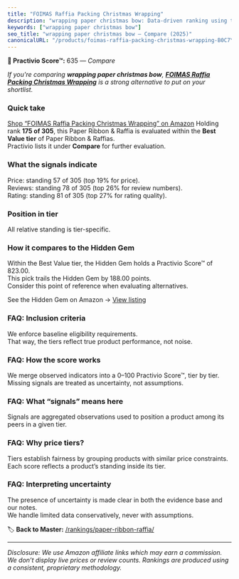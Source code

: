 ```yaml
---
title: "FOIMAS Raffia Packing Christmas Wrapping"
description: "wrapping paper christmas bow: Data-driven ranking using the Practivio Score™. Positioned by quality, value, demand, findability, momentum."
keywords: ["wrapping paper christmas bow"]
seo_title: "wrapping paper christmas bow — Compare (2025)"
canonicalURL: "/products/foimas-raffia-packing-christmas-wrapping-B0C7YXT5V8/"
---
```


**🛒 Practivio Score™:** 635 — _Compare_


*If you're comparing **wrapping paper christmas bow**, **[FOIMAS Raffia Packing Christmas Wrapping](https://www.amazon.com/dp/B0C7YXT5V8?tag=practivio-20)** is a strong alternative to put on your shortlist.*
### Quick take
[Shop “FOIMAS Raffia Packing Christmas Wrapping” on Amazon](https://www.amazon.com/dp/B0C7YXT5V8?tag=practivio-20)
Holding rank **175 of 305**, this Paper Ribbon & Raffia is evaluated within the **Best Value tier** of Paper Ribbon & Raffias.  
Practivio lists it under **Compare** for further evaluation.

### What the signals indicate
Price: standing 57 of 305 (top 19% for price).  
Reviews: standing 78 of 305 (top 26% for review numbers).  
Rating: standing 81 of 305 (top 27% for rating quality).  

### Position in tier
All relative standing is tier-specific.

### How it compares to the Hidden Gem
Within the Best Value tier, the Hidden Gem holds a Practivio Score™ of 823.00.  
This pick trails the Hidden Gem by 188.00 points.  
Consider this point of reference when evaluating alternatives.  

See the Hidden Gem on Amazon → [View listing](https://www.amazon.com/dp/B072XBTGHN?tag=practivio-20)

### FAQ: Inclusion criteria
We enforce baseline eligibility requirements.  
That way, the tiers reflect true product performance, not noise.

### FAQ: How the score works
We merge observed indicators into a 0–100 Practivio Score™, tier by tier.  
Missing signals are treated as uncertainty, not assumptions.

### FAQ: What “signals” means here
Signals are aggregated observations used to position a product among its peers in a given tier.

### FAQ: Why price tiers?
Tiers establish fairness by grouping products with similar price constraints.  
Each score reflects a product’s standing inside its tier.

### FAQ: Interpreting uncertainty
The presence of uncertainty is made clear in both the evidence base and our notes.  
We handle limited data conservatively, never with assumptions.

<!-- Missing template for Compare/CompareWithinPriceClass -->


🏷️ **Back to Master:** [/rankings/paper-ribbon-raffia/](/rankings/paper-ribbon-raffia/)

---
_Disclosure: We use Amazon affiliate links which may earn a commission. We don’t display live prices or review counts. Rankings are produced using a consistent, proprietary methodology._

